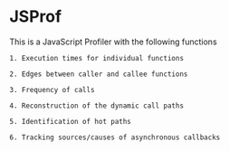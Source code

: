 JSProf
======

This is a JavaScript Profiler with the following functions

	1. Execution times for individual functions

	2. Edges between caller and callee functions

	3. Frequency of calls

	4. Reconstruction of the dynamic call paths

	5. Identification of hot paths

	6. Tracking sources/causes of asynchronous callbacks

